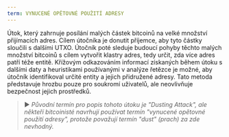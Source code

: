 ```yaml
---
term: VYNUCENÉ OPĚTOVNÉ POUŽITÍ ADRESY
---
```


Útok, který zahrnuje posílání malých částek bitcoinů na velké množství přijímacích adres. Cílem útočníka je donutit příjemce, aby tyto částky sloučili s dalšími UTXO. Útočník poté sleduje budoucí pohyby těchto malých množství bitcoinů s cílem vytvořit klastry adres, tedy určit, zda více adres patří téže entitě. Křížovým odkazováním informací získaných během útoku s dalšími daty a heuristikami používanými v analýze řetězce je možné, aby útočník identifikoval určité entity a jejich přidružené adresy. Tato metoda představuje hrozbu pouze pro soukromí uživatelů, ale neovlivňuje bezpečnost jejich prostředků.

> ► *Původní termín pro popis tohoto útoku je "Dusting Attack", ale někteří bitcoinisté navrhují používat termín "vynucené opětovné použití adresy", protože považují termín "dust" (prach) za zde nevhodný.*